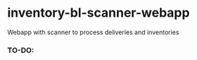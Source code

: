 # inventory-bl-scanner-webapp
Webapp with scanner to process deliveries and inventories 


### TO-DO:
